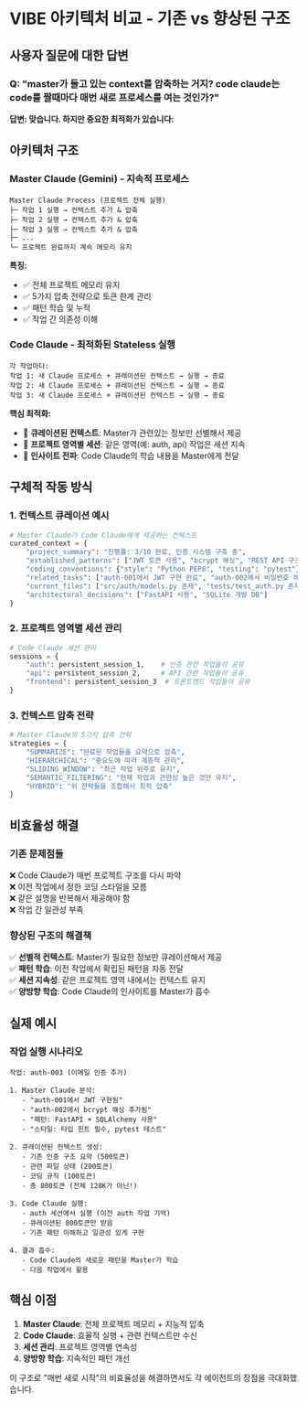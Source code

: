 # VIBE 아키텍처 비교 - 기존 vs 향상된 구조

## 사용자 질문에 대한 답변

### Q: "master가 들고 있는 context를 압축하는 거지? code claude는 code를 짤때마다 매번 새로 프로세스를 여는 것인가?"

**답변: 맞습니다. 하지만 중요한 최적화가 있습니다:**

## 아키텍처 구조

### Master Claude (Gemini) - 지속적 프로세스
```
Master Claude Process (프로젝트 전체 실행)
├─ 작업 1 실행 → 컨텍스트 추가 & 압축
├─ 작업 2 실행 → 컨텍스트 추가 & 압축  
├─ 작업 3 실행 → 컨텍스트 추가 & 압축
├─ ...
└─ 프로젝트 완료까지 계속 메모리 유지
```

**특징:**
- ✅ 전체 프로젝트 메모리 유지
- ✅ 5가지 압축 전략으로 토큰 한계 관리
- ✅ 패턴 학습 및 누적
- ✅ 작업 간 의존성 이해

### Code Claude - 최적화된 Stateless 실행
```
각 작업마다:
작업 1: 새 Claude 프로세스 + 큐레이션된 컨텍스트 → 실행 → 종료
작업 2: 새 Claude 프로세스 + 큐레이션된 컨텍스트 → 실행 → 종료  
작업 3: 새 Claude 프로세스 + 큐레이션된 컨텍스트 → 실행 → 종료
```

**핵심 최적화:**
- 🎯 **큐레이션된 컨텍스트**: Master가 관련있는 정보만 선별해서 제공
- 🎯 **프로젝트 영역별 세션**: 같은 영역(예: auth, api) 작업은 세션 지속
- 🎯 **인사이트 전파**: Code Claude의 학습 내용을 Master에게 전달

## 구체적 작동 방식

### 1. 컨텍스트 큐레이션 예시
```python
# Master Claude가 Code Claude에게 제공하는 컨텍스트
curated_context = {
    "project_summary": "진행률: 3/10 완료, 인증 시스템 구축 중",
    "established_patterns": ["JWT 토큰 사용", "bcrypt 해싱", "REST API 구조"],
    "coding_conventions": {"style": "Python PEP8", "testing": "pytest"},
    "related_tasks": ["auth-001에서 JWT 구현 완료", "auth-002에서 비밀번호 해싱 추가"],
    "current_files": ["src/auth/models.py 존재", "tests/test_auth.py 존재"],
    "architectural_decisions": ["FastAPI 사용", "SQLite 개발 DB"]
}
```

### 2. 프로젝트 영역별 세션 관리
```python
# Code Claude 세션 관리
sessions = {
    "auth": persistent_session_1,    # 인증 관련 작업들이 공유
    "api": persistent_session_2,     # API 관련 작업들이 공유  
    "frontend": persistent_session_3  # 프론트엔드 작업들이 공유
}
```

### 3. 컨텍스트 압축 전략
```python
# Master Claude의 5가지 압축 전략
strategies = {
    "SUMMARIZE": "완료된 작업들을 요약으로 압축",
    "HIERARCHICAL": "중요도에 따라 계층적 관리", 
    "SLIDING_WINDOW": "최근 작업 위주로 유지",
    "SEMANTIC_FILTERING": "현재 작업과 관련성 높은 것만 유지",
    "HYBRID": "위 전략들을 조합해서 최적 압축"
}
```

## 비효율성 해결

### 기존 문제점들
❌ Code Claude가 매번 프로젝트 구조를 다시 파악  
❌ 이전 작업에서 정한 코딩 스타일을 모름  
❌ 같은 설명을 반복해서 제공해야 함  
❌ 작업 간 일관성 부족  

### 향상된 구조의 해결책
✅ **선별적 컨텍스트**: Master가 필요한 정보만 큐레이션해서 제공  
✅ **패턴 학습**: 이전 작업에서 확립된 패턴을 자동 전달  
✅ **세션 지속성**: 같은 프로젝트 영역 내에서는 컨텍스트 유지  
✅ **양방향 학습**: Code Claude의 인사이트를 Master가 흡수  

## 실제 예시

### 작업 실행 시나리오
```
작업: auth-003 (이메일 인증 추가)

1. Master Claude 분석:
   - "auth-001에서 JWT 구현됨"
   - "auth-002에서 bcrypt 해싱 추가됨"  
   - "패턴: FastAPI + SQLAlchemy 사용"
   - "스타일: 타입 힌트 필수, pytest 테스트"

2. 큐레이션된 컨텍스트 생성:
   - 기존 인증 구조 요약 (500토큰)
   - 관련 파일 상태 (200토큰)
   - 코딩 규칙 (100토큰)
   - 총 800토큰 (전체 128K가 아닌!)

3. Code Claude 실행:
   - auth 세션에서 실행 (이전 auth 작업 기억)
   - 큐레이션된 800토큰만 받음
   - 기존 패턴 이해하고 일관성 있게 구현

4. 결과 흡수:
   - Code Claude의 새로운 패턴을 Master가 학습
   - 다음 작업에서 활용
```

## 핵심 이점

1. **Master Claude**: 전체 프로젝트 메모리 + 지능적 압축
2. **Code Claude**: 효율적 실행 + 관련 컨텍스트만 수신
3. **세션 관리**: 프로젝트 영역별 연속성
4. **양방향 학습**: 지속적인 패턴 개선

이 구조로 "매번 새로 시작"의 비효율성을 해결하면서도 각 에이전트의 장점을 극대화했습니다.